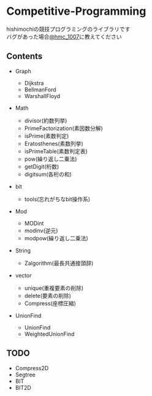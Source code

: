 # Competitive-Programming

hishimochiの競技プログラミングのライブラリです<br>
バグがあった場合[@hmc_1007](https://twitter.com/hmc_1007)に教えてください

## Contents
- Graph
    - Dijkstra
    - BellmanFord
    - WarshallFloyd

- Math
    - divisor(約数列挙)
    - PrimeFactorization(素因数分解)
    - isPrime(素数判定)
    - Eratosthenes(素数列挙)
    - isPrimeTable(素数判定表)
    - pow(繰り返し二乗法)
    - getDigit(桁数)
    - digitsum(各桁の和)

- bit
    - tools(忘れがちなbit操作系)

- Mod
    - MODint
    - modinv(逆元)
    - modpow(繰り返し二乗法)

- String
    - Zalgorithm(最長共通接頭辞)

- vector
    - unique(重複要素の削除)
    - delete(要素の削除)
    - Compress(座標圧縮)

- UnionFind
    - UnionFind
    - WeightedUnionFind

## TODO
- Compress2D
- Segtree
- BIT
- BIT2D